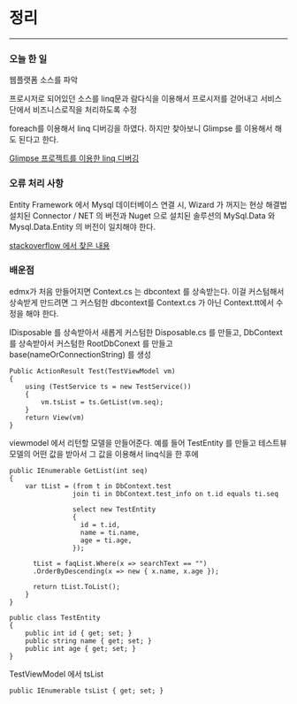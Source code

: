 # 정리
---
### 오늘 한 일
웹플랫폼 소스를 파악

프로시저로 되어있던 소스를 linq문과 람다식을 이용해서 프로시저를 걷어내고 서비스단에서 비즈니스로직을 처리하도록 수정

foreach를 이용해서 linq 디버깅을 하였다. 하지만 찾아보니 Glimpse 를 이용해서 해도 된다고 한다.

[Glimpse 프로젝트를 이용한 linq 디버깅](https://stackoverflow.com/questions/22253356/i-want-to-see-the-sql-generated-by-an-asp-net-mvc-application)

### 오류 처리 사항
Entity Framework 에서 Mysql 데이터베이스 연결 시, Wizard 가 꺼지는 현상 해결법
설치된 Connector / NET 의 버전과 Nuget 으로 설치된 솔루션의 MySql.Data 와 Mysql.Data.Entity 의 버전이 일치해야 한다.

[stackoverflow 에서 찾은 내용](https://stackoverflow.com/questions/39110060/entity-frameworks-entity-data-wizard-crashes-when-connecting-to-mysql-database)

### 배운점
edmx가 처음 만들어지면 Context.cs 는 dbcontext 를 상속받는다.
이걸 커스텀해서 상속받게 만드려면 그 커스텀한 dbcontext를 Context.cs 가 아닌 Context.tt에서 수정을 해야 한다.

IDisposable 를 상속받아서 새롭게 커스텀한 Disposable.cs 를 만들고,
DbContext 를 상속받아서 커스텀한 RootDbConext 를 만들고 base(nameOrConnectionString) 를 생성

<pre><code>Public ActionResult Test(TestViewModel vm)
{
    using (TestService ts = new TestService())
    {
        vm.tsList = ts.GetList(vm.seq);
    }
    return View(vm)
}</pre></code>

viewmodel 에서 리턴할 모델을 만들어준다. 예를 들어 TestEntity 를 만들고
테스트뷰모델의 어떤 값을 받아서 그 값을 이용해서 linq식을 한 후에

<pre><code>public IEnumerable GetList(int seq)
{
    var tList = (from t in DbContext.test
                join ti in DbContext.test_info on t.id equals ti.seq
    
                select new TestEntity
                {
                  id = t.id,
                  name = ti.name,
                  age = ti.age,
                });
      
      tList = faqList.Where(x => searchText == "")
      .OrderByDescending(x => new { x.name, x.age });
      
      return tList.ToList();
    }
}</pre></code>
	
<pre><code>public class TestEntity
{
    public int id { get; set; }
    public string name { get; set; }
    public int age { get; set; }
}</pre></code>

TestViewModel 에서 tsList 
<pre><code>public IEnumerable tsList { get; set; }</pre></code>